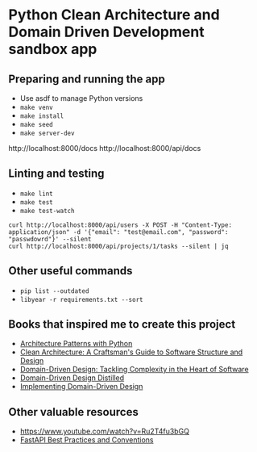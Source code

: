 # Python Clean Architecture and Domain Driven Development sandbox app 

## Preparing and running the app

* Use asdf to manage Python versions
* `make venv`
* `make install`
* `make seed`
* `make server-dev`

http://localhost:8000/docs
http://localhost:8000/api/docs

## Linting and testing

* `make lint`
* `make test`
* `make test-watch`

```
curl http://localhost:8000/api/users -X POST -H "Content-Type: application/json" -d '{"email": "test@email.com", "password": "passwdowrd"}' --silent
curl http://localhost:8000/api/projects/1/tasks --silent | jq
```

## Other useful commands

* `pip list --outdated`
* `libyear -r requirements.txt --sort`

## Books that inspired me to create this project

* [Architecture Patterns with Python](https://www.cosmicpython.com/)
* [Clean Architecture: A Craftsman's Guide to Software Structure and Design](https://www.amazon.com/Clean-Architecture-Craftsmans-Software-Structure/dp/0134494164)
* [Domain-Driven Design: Tackling Complexity in the Heart of Software](https://www.amazon.com/Domain-Driven-Design-Tackling-Complexity-Software/dp/0321125215)
* [Domain-Driven Design Distilled](https://www.amazon.com/Domain-Driven-Design-Distilled-Vaughn-Vernon/dp/0134434420)
* [Implementing Domain-Driven Design](https://www.amazon.com/Implementing-Domain-Driven-Design-Vaughn-Vernon/dp/0321834577)

## Other valuable resources

* https://www.youtube.com/watch?v=Ru2T4fu3bGQ
* [FastAPI Best Practices and Conventions](https://github.com/zhanymkanov/fastapi-best-practices)
